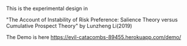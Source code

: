 This is the experimental design in

"The Account of Instability of Risk Preference: Salience Theory versus Cumulative Prospect Theory" by Lunzheng Li(2019)

The Demo is here https://evil-catacombs-89455.herokuapp.com/demo/
